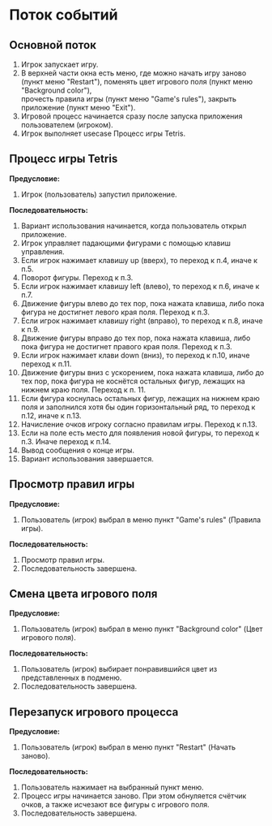 # Поток событий

## Основной поток  
1. Игрок запускает игру. 
2. В верхней части окна есть меню, где можно начать игру заново (пункт меню "Restart"), поменять цвет игрового поля (пункт меню "Background color"),  
   прочесть правила игры (пункт меню "Game's rules"), закрыть приложение (пункт меню "Exit").
3. Игровой процесс начинается сразу после запуска приложения пользователем (игроком). 
4. Игрок выполняет usecase Процесс игры Tetris.

## Процесс игры Tetris  
**Предусловие:**  
1. Игрок (пользователь) запустил приложение.  

**Последовательность:**  
 1. Вариант использования начинается, когда пользователь открыл приложение.
 2. Игрок управляет падающими фигурами с помощью клавиш управления.
 3. Если игрок нажимает клавишу up (вверх), то переход к п.4, иначе к п.5.
 4. Поворот фигуры. Переход к п.3.
 5. Если игрок нажимает клавишу left (влево), то переход к п.6, иначе к п.7.
 6. Движение фигуры влево до тех пор, пока нажата клавиша, либо пока фигура не достигнет левого края поля. Переход к п.3.
 7. Если игрок нажимает клавишу right (вправо), то переход к п.8, иначе к п.9.
 8. Движение фигуры вправо до тех пор, пока нажата клавиша, либо пока фигура не достигнет правого края поля. Переход к п.3.
 9. Если игрок нажимает клави down (вниз), то переход к п.10, иначе переход к п.11.
10. Движение фигуры вниз с ускорением, пока нажата клавиша, либо до тех пор, пока фигура не коснётся остальных фигур, лежащих на нижнем краю поля. Переход к п. 11.
11. Если фигура коснулась остальных фигур, лежащих на нижнем краю поля и заполнился хотя бы один горизонтальный ряд, то переход к п.12, иначе к п.13.
12. Начисление очков игроку согласно правилам игры. Переход к п.13. 
13. Если на поле есть место для появления новой фигуры, то переход к п.3. Иначе переход к п.14.
14. Вывод сообщения о конце игры.
15. Вариант использования завершается. 

## Просмотр правил игры  
**Предусловие:**  
1. Пользователь (игрок) выбрал в меню пункт "Game's rules" (Правила игры).  

**Последовательность:**  
1. Просмотр правил игры.  
2. Последовательность завершена.  

## Смена цвета игрового поля  
**Предусловие:**  
1. Пользователь (игрок) выбрал в меню пункт "Background color" (Цвет игрового поля).  

**Последовательность:**  
1. Пользователь (игрок) выбирает понравившийся цвет из представленных в подменю.  
2. Последовательность завершена.  

## Перезапуск игрового процесса    
**Предусловие:**  
1. Пользователь (игрок) выбрал в меню пункт "Restart" (Начать заново). 
 
**Последовательность:**  
1. Пользователь нажимает на выбранный пункт меню.  
2. Процесс игры начинается заново. При этом обнуляется счётчик очков, а также исчезают все фигуры с игрового поля.  
3. Последовательность завершена.  